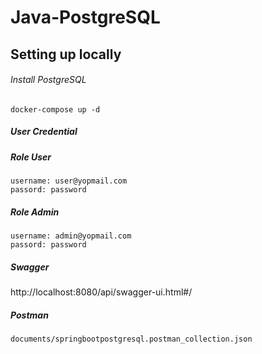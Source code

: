 # Java-PostgreSQL
## Setting up locally
###### Install PostgreSQL
```
docker-compose up -d
```
##### User Credential
##### Role User
```
username: user@yopmail.com
passord: password
```
##### Role Admin
```
username: admin@yopmail.com
passord: password
```
##### Swagger
http://localhost:8080/api/swagger-ui.html#/
##### Postman
```
documents/springbootpostgresql.postman_collection.json
```